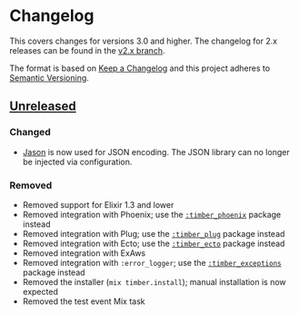 # Changelog

This covers changes for versions 3.0 and higher. The changelog for 2.x releases
can be found in the [v2.x
branch](https://github.com/timberio/timber-elixir/blob/v2.x/CHANGELOG.md).

The format is based on [Keep a Changelog](http://keepachangelog.com/en/1.0.0/)
and this project adheres to [Semantic
Versioning](http://semver.org/spec/v2.0.0.html).

## [Unreleased]

### Changed

  - [Jason](https://hex.pm/packages/jason) is now used for JSON encoding. The
    JSON library can no longer be injected via configuration.

### Removed

  - Removed support for Elixir 1.3 and lower
  - Removed integration with Phoenix; use the [`:timber_phoenix`](https://hex.pm/packages/timber_phoenix) package instead
  - Removed integration with Plug; use the [`:timber_plug`](https://hex.pm/packages/timber_plug) package instead
  - Removed integration with Ecto; use the [`:timber_ecto`](https://hex.pm/packages/timber_ecto) package instead
  - Removed integration with ExAws
  - Removed integration with `:error_logger`; use the [`:timber_exceptions`](https://hex.pm/packages/timber_exceptions) package instead
  - Removed the installer (`mix timber.install`); manual installation is now expected
  - Removed the test event Mix task

[Unreleased]: https://github.com/timberio/timber-elixir/compare/v2.x...HEAD
